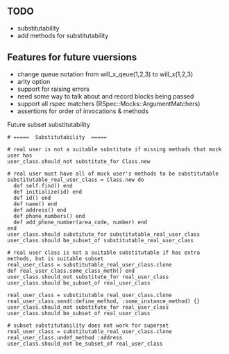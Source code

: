 TODO
----

* substitutability
* add methods for substitutability


Features for future vuersions
-----------------------------

* change queue notation from will_x_qeue(1,2,3) to will_x(1,2,3)
* arity option
* support for raising errors
* need some way to talk about and record blocks being passed
* support all rspec matchers (RSpec::Mocks::ArgumentMatchers)
* assertions for order of invocations & methods



Future subset substitutability

    # =====  Substitutability  =====

    # real user is not a suitable substitute if missing methods that mock user has
    user_class.should_not substitute_for Class.new

    # real user must have all of mock user's methods to be substitutable
    substitutable_real_user_class = Class.new do
      def self.find() end
      def initialize(id) end
      def id() end
      def name() end
      def address() end
      def phone_numbers() end
      def add_phone_number(area_code, number) end
    end
    user_class.should substitute_for substitutable_real_user_class
    user_class.should be_subset_of substitutable_real_user_class

    # real user class is not a suitable substitutable if has extra methods, but is suitable subset
    real_user_class = substitutable_real_user_class.clone
    def real_user_class.some_class_meth() end
    user_class.should_not substitute_for real_user_class
    user_class.should be_subset_of real_user_class

    real_user_class = substitutable_real_user_class.clone
    real_user_class.send(:define_method, :some_instance_method) {}
    user_class.should_not substitute_for real_user_class
    user_class.should be_subset_of real_user_class

    # subset substitutability does not work for superset
    real_user_class = substitutable_real_user_class.clone
    real_user_class.undef_method :address
    user_class.should_not be_subset_of real_user_class
